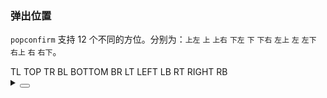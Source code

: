 ### 弹出位置

`popconfirm` 支持 12 个不同的方位。分别为：`上左` `上` `上右` `下左` `下` `下右` `左上` `左` `左下` `右上` `右` `右下`。

<div class="cell-demo vp-raw">
  <div :style="{position: 'relative', width: '440px', height: '280px'}">
    <yc-popconfirm content="This is a Popconfirm" position="tl">
      <yc-button class="button" :style="{position: 'absolute',top:'0',left:'70px'}">TL</yc-button>
    </yc-popconfirm>
    <yc-popconfirm content="This is a Popconfirm" position="top">
      <yc-button class="button" :style="{position: 'absolute',top:'0',left:'180px'}">TOP</yc-button>
    </yc-popconfirm>
    <yc-popconfirm content="This is a Popconfirm" position="tr">
      <yc-button class="button" :style="{position: 'absolute',top:'0',left:'290px'}">TR</yc-button>
    </yc-popconfirm>
    <yc-popconfirm content="This is a Popconfirm" position="bl">
      <yc-button class="button" :style="{position: 'absolute',top:'240px',left:'70px'}">BL</yc-button>
    </yc-popconfirm>
    <yc-popconfirm content="This is a Popconfirm" position="bottom">
      <yc-button class="button" :style="{position: 'absolute',top:'240px',left:'180px'}">BOTTOM</yc-button>
    </yc-popconfirm>
    <yc-popconfirm content="This is a Popconfirm" position="br">
      <yc-button class="button" :style="{position: 'absolute',top:'240px',left:'290px'}">BR</yc-button>
    </yc-popconfirm>
    <yc-popconfirm content="This is a Popconfirm" position="lt">
      <yc-button class="button" :style="{position: 'absolute',top:'60px',left:'10px'}">LT</yc-button>
    </yc-popconfirm>
    <yc-popconfirm content="This is a Popconfirm" position="left">
      <yc-button class="button" :style="{position: 'absolute',top:'120px',left:'10px'}">LEFT</yc-button>
    </yc-popconfirm>
    <yc-popconfirm content="This is a Popconfirm" position="lb">
      <yc-button class="button" :style="{position: 'absolute',top:'180px',left:'10px'}">LB</yc-button>
    </yc-popconfirm>
    <yc-popconfirm content="This is a Popconfirm" position="rt">
      <yc-button class="button" :style="{position: 'absolute',top:'60px',left:'350px'}">RT</yc-button>
    </yc-popconfirm>
    <yc-popconfirm content="This is a Popconfirm" position="right">
      <yc-button class="button" :style="{position: 'absolute',top:'120px',left:'350px'}">RIGHT</yc-button>
    </yc-popconfirm>
    <yc-popconfirm content="This is a Popconfirm" position="rb">
      <yc-button class="button" :style="{position: 'absolute',top:'180px',left:'350px'}">RB</yc-button>
    </yc-popconfirm>
  </div>
</div>

<style scoped lang="less">
.button{
  width: 100px;
}
</style>

<details>
<summary>
 <button class="code-btn"  >
    <icon-code />
 </button>
</summary>

```vue
<template>
  <div :style="{ position: 'relative', width: '440px', height: '280px' }">
    <yc-popconfirm
      content="This is a Popconfirm"
      position="tl">
      <yc-button
        class="button"
        :style="{ position: 'absolute', top: '0', left: '70px' }"
        >TL</yc-button
      >
    </yc-popconfirm>
    <yc-popconfirm
      content="This is a Popconfirm"
      position="top">
      <yc-button
        class="button"
        :style="{ position: 'absolute', top: '0', left: '180px' }"
        >TOP</yc-button
      >
    </yc-popconfirm>
    <yc-popconfirm
      content="This is a Popconfirm"
      position="tr">
      <yc-button
        class="button"
        :style="{ position: 'absolute', top: '0', left: '290px' }"
        >TR</yc-button
      >
    </yc-popconfirm>
    <yc-popconfirm
      content="This is a Popconfirm"
      position="bl">
      <yc-button
        class="button"
        :style="{ position: 'absolute', top: '240px', left: '70px' }"
        >BL</yc-button
      >
    </yc-popconfirm>
    <yc-popconfirm
      content="This is a Popconfirm"
      position="bottom">
      <yc-button
        class="button"
        :style="{ position: 'absolute', top: '240px', left: '180px' }"
        >BOTTOM</yc-button
      >
    </yc-popconfirm>
    <yc-popconfirm
      content="This is a Popconfirm"
      position="br">
      <yc-button
        class="button"
        :style="{ position: 'absolute', top: '240px', left: '290px' }"
        >BR</yc-button
      >
    </yc-popconfirm>
    <yc-popconfirm
      content="This is a Popconfirm"
      position="lt">
      <yc-button
        class="button"
        :style="{ position: 'absolute', top: '60px', left: '10px' }"
        >LT</yc-button
      >
    </yc-popconfirm>
    <yc-popconfirm
      content="This is a Popconfirm"
      position="left">
      <yc-button
        class="button"
        :style="{ position: 'absolute', top: '120px', left: '10px' }"
        >LEFT</yc-button
      >
    </yc-popconfirm>
    <yc-popconfirm
      content="This is a Popconfirm"
      position="lb">
      <yc-button
        class="button"
        :style="{ position: 'absolute', top: '180px', left: '10px' }"
        >LB</yc-button
      >
    </yc-popconfirm>
    <yc-popconfirm
      content="This is a Popconfirm"
      position="rt">
      <yc-button
        class="button"
        :style="{ position: 'absolute', top: '60px', left: '350px' }"
        >RT</yc-button
      >
    </yc-popconfirm>
    <yc-popconfirm
      content="This is a Popconfirm"
      position="right">
      <yc-button
        class="button"
        :style="{ position: 'absolute', top: '120px', left: '350px' }"
        >RIGHT</yc-button
      >
    </yc-popconfirm>
    <yc-popconfirm
      content="This is a Popconfirm"
      position="rb">
      <yc-button
        class="button"
        :style="{ position: 'absolute', top: '180px', left: '350px' }"
        >RB</yc-button
      >
    </yc-popconfirm>
  </div>
</template>

<style scoped lang="less">
.button {
  width: 100px;
}
</style>
```

</details>
